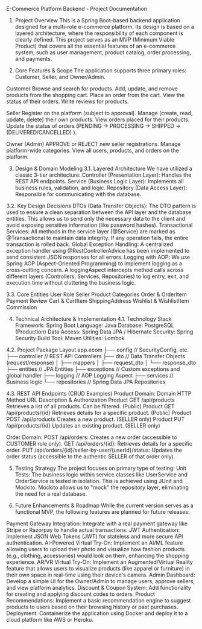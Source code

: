E-Commerce Platform Backend - Project Documentation
1. Project Overview
This is a Spring Boot-based backend application designed for a multi-role e-commerce platform. Its design is based on a layered architecture, where the responsibility of each component is clearly defined. This project serves as an MVP (Minimum Viable Product) that covers all the essential features of an e-commerce system, such as user management, product catalog, order processing, and payments.

2. Core Features & Scope
The application supports three primary roles: Customer, Seller, and Owner/Admin.

Customer
Browse and search for products.
Add, update, and remove products from the shopping cart.
Place an order from the cart.
View the status of their orders.
Write reviews for products.

Seller
Register on the platform (subject to approval).
Manage (create, read, update, delete) their own products.
View orders placed for their products.
Update the status of orders (PENDING -> PROCESSING -> SHIPPED ->(DELIVERED/CANCELLED) ).

Owner (Admin)
APPROVE or REJECT new seller registrations.
Manage platform-wide categories.
View all users, products, and orders on the platform.

3. Design & Domain Modeling
3.1. Layered Architecture
We have utilized a classic 3-tier architecture:
Controller (Presentation Layer): Handles the REST API endpoints.
Service (Business Logic Layer): Implements all business rules, validation, and logic.
Repository (Data Access Layer): Responsible for communicating with the database.

3.2. Key Design Decisions
DTOs (Data Transfer Objects): The DTO pattern is used to ensure a clean separation between the API layer and the database entities. This allows us to send only the necessary data to the client and avoid exposing sensitive information (like password hashes).
Transactional Services: All methods in the service layer (@Service) are marked as @Transactional to maintain data integrity. If any operation fails, the entire transaction is rolled back.
Global Exception Handling: A centralized exception handler using @RestControllerAdvice has been implemented to send consistent JSON responses for all errors.
Logging with AOP: We use Spring AOP (Aspect-Oriented Programming) to implement logging as a cross-cutting concern. A loggingAspect  intercepts method calls across different layers (Controllers, Services, Repositories) to log entry, exit, and execution time without cluttering the business logic.

3.3. Core Entities
User
Role
Seller
Product
Categories
Order & OrderItem
Payment
Review
Cart & CartItem
ShippingAddress
Wishlist & WishlistItem
Commission

4. Technical Architecture & Implementation
4.1. Technology Stack
Framework: Spring Boot
Language: Java
Database: PostgreSQL (Production)
Data Access: Spring Data JPA / Hibernate
Security: Spring Security
Build Tool: Maven
Utilities: Lombok

4.2. Project Package Layout
app.ecom
├── config          // SecurityConfig, etc.
├── controller      // REST API Controllers
├── dto             // Data Transfer Objects (request/response)
│   ├── mappers
│   ├── request_dto
│   └── response_dto
├── entities        // JPA Entities
├── exceptions      // Custom exceptions and global handler
├── logging         // AOP Logging Aspect
├── services        // Business logic
└── repositories    // Spring Data JPA Repositories

4.3. REST API Endpoints (CRUD Examples)
Product Domain:
Domain
HTTP Method
URL
Description & Authorization
Product
GET
/api/products
Retrieves a list of all products. Can be filtered. (Public)
Product
GET
/api/products/{id}
Retrieves details for a specific product. (Public)
Product
POST
/api/products
Creates a new product. (SELLER only)
Product
PUT
/api/products/{id}
Updates an existing product. (SELLER only)


Order Domain:
POST /api/orders: Creates a new order (accessible to CUSTOMER role only).
GET /api/orders/{id}: Retrieves details for a specific order.
PUT /api/orders/{id}/seller-by-user/{userId}/status: Updates the order status (accessible to the authentic SELLER of that order only).

5. Testing Strategy
The project focuses on primary type of testing:
Unit Tests: The business logic within service classes like UserService and OrderService is tested in isolation. This is achieved using JUnit and Mockito. Mockito allows us to "mock" the repository layer, eliminating the need for a real database.

6. Future Enhancements & Roadmap
While the current version serves as a functional MVP, the following features are planned for future releases:

Payment Gateway Integration: Integrate with a real payment gateway like Stripe or Razorpay to handle actual transactions.
JWT Authentication: Implement JSON Web Tokens (JWT) for stateless and more secure API authentication.
AI-Powered Virtual Try-On: Implement an AI/ML feature allowing users to upload their photo and visualize how fashion products (e.g., clothing, accessories) would look on them, enhancing the shopping experience.
AR/VR Virtual Try-On: Implement an Augmented/Virtual Reality feature that allows users to visualize products (like apparel or furniture) in their own space in real-time using their device's camera.
Admin Dashboard: Develop a simple UI for the Owner/Admin to manage users, approve sellers, and view platform analytics.
Discount & Coupon System: Add functionality for creating and applying discount codes to orders.
Product Recommendations: Implement a basic recommendation engine to suggest products to users based on their browsing history or past purchases.
Deployment: Containerize the application using Docker and deploy it to a cloud platform like AWS or Heroku.

